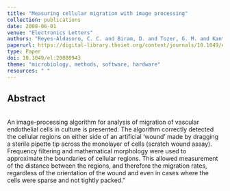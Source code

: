 ```yaml
---
title: "Measuring cellular migration with image processing"
collection: publications
date: 2008-06-01
venue: "Electronics Letters"
authors: "Reyes-Aldasoro, C. C. and Biram, D. and Tozer, G. M. and Kanthou, C."
paperurl: https://digital-library.theiet.org/content/journals/10.1049/el_20080943
type: Paper
doi: 10.1049/el:20080943
theme: "microbiology, methods, software, hardware"
resources: " "
---
```

<h2> Abstract </h2>  <br> An image-processing algorithm for analysis of migration of vascular endothelial cells in culture is presented. The algorithm correctly detected the cellular regions on either side of an artificial ‘wound’ made by dragging a sterile pipette tip across the monolayer of cells (scratch wound assay). Frequency filtering and mathematical morphology were used to approximate the boundaries of cellular regions. This allowed measurement of the distance between the regions, and therefore the migration rates, regardless of the orientation of the wound and even in cases where the cells were sparse and not tightly packed."
